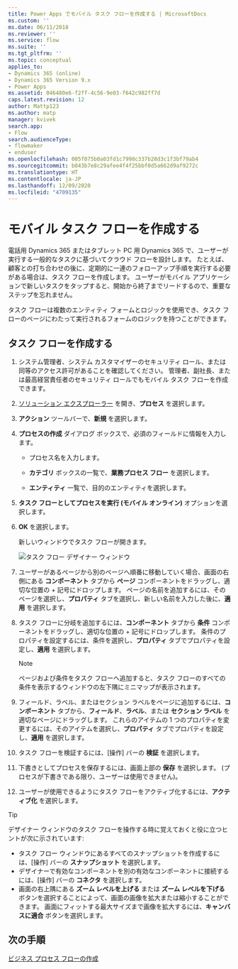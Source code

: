 ```yaml
---
title: Power Apps でモバイル タスク フローを作成する | MicrosoftDocs
ms.custom: ''
ms.date: 06/11/2018
ms.reviewer: ''
ms.service: flow
ms.suite: ''
ms.tgt_pltfrm: ''
ms.topic: conceptual
applies_to:
- Dynamics 365 (online)
- Dynamics 365 Version 9.x
- Power Apps
ms.assetid: 046480e6-f2ff-4c56-9e03-f642c982ff7d
caps.latest.revision: 12
author: Mattp123
ms.author: matp
manager: kvivek
search.app:
- Flow
search.audienceType:
- flowmaker
- enduser
ms.openlocfilehash: 005f075b0a03fd1c7998c337b28d3c1f3bf79ab4
ms.sourcegitcommit: b043b7e8c29afee4f4f25bbf0d5a662d9af9272c
ms.translationtype: HT
ms.contentlocale: ja-JP
ms.lasthandoff: 12/09/2020
ms.locfileid: "4709135"
---
```

# <a name="create-a-mobile-task-flow"></a>モバイル タスク フローを作成する


電話用 Dynamics 365 またはタブレット PC 用 Dynamics 365 で、ユーザーが実行する一般的なタスクに基づいてクラウド フローを設計します。 たとえば、顧客との打ち合わせの後に、定期的に一連のフォローアップ手順を実行する必要がある場合は、タスク フローを作成します。 ユーザーがモバイル アプリケーションで新しいタスクをタップすると、開始から終了までリードするので、重要なステップを忘れません。  
  
 タスク フローは複数のエンティティ フォームとロジックを使用でき、タスク フローのページにわたって実行されるフォームのロジックを持つことができます。  
  
## <a name="create-a-task-flow"></a>タスク フローを作成する
  
1. システム管理者、システム カスタマイザーのセキュリティ ロール、または同等のアクセス許可があることを確認してください。 管理者、副社長、または最高経営責任者のセキュリティ ロールでもモバイル タスク フローを作成できます。 
  
2. [ソリューション エクスプローラー](/powerapps/maker/model-driven-apps/advanced-navigation#solution-explorer) を開き、**プロセス** を選択します。  
  
3.  **アクション** ツールバーで、**新規** を選択します。  
  
4.  **プロセスの作成** ダイアログ ボックスで、必須のフィールドに情報を入力します。  
  
    -   プロセス名を入力します。  
  
    -   **カテゴリ** ボックスの一覧で、**業務プロセス フロー** を選択します。  
  
    -   **エンティティ** 一覧で、目的のエンティティを選択します。  
  
5.  **タスク フローとしてプロセスを実行 (モバイル オンライン)** オプションを選択します。  
  
6.  **OK** を選択します。
  
     新しいウィンドウでタスク フローが開きます。  
  
     ![タスク フロー デザイナー ウィンドウ](media/task-flow-designer-window.png "タスク フロー デザイナー ウィンドウ") 
  
7.  ユーザーがあるページから別のページへ順番に移動していく場合、画面の右側にある **コンポーネント** タブから **ページ** コンポーネントをドラッグし、適切な位置の + 記号にドロップします。 ページの名前を追加するには、そのページを選択し、**プロパティ** タブを選択し、新しい名前を入力した後に、**適用** を選択します。  
  
8.  タスク フローに分岐を追加するには、**コンポーネント** タブから **条件** コンポーネントをドラッグし、適切な位置の + 記号にドロップします。 条件のプロパティを設定するには、条件を選択し、**プロパティ** タブでプロパティを設定し、**適用** を選択します。  
  
    > [!NOTE]
    >  ページおよび条件をタスク フローへ追加すると、タスク フローのすべての条件を表示するウィンドウの左下隅にミニマップが表示されます。  
  
9. フィールド、ラベル、またはセクション ラベルをページに追加するには、**コンポーネント** タブから、**フィールド**、**ラベル**、または **セクション ラベル** を適切なページにドラッグします。 これらのアイテムの 1 つのプロパティを変更するには、そのアイテムを選択し、**プロパティ** タブでプロパティを設定し、**適用** を選択します。  
  
10. タスク フローを検証するには、[操作] バーの **検証** を選択します。  
  
11. 下書きとしてプロセスを保存するには、画面上部の **保存** を選択します。 (プロセスが下書きである限り、ユーザーは使用できません)。  
  
12. ユーザーが使用できるようにタスク フローをアクティブ化するには、**アクティブ化** を選択します。  
  
> [!TIP]
>  デザイナー ウィンドウのタスク フローを操作する時に覚えておくと役に立つヒントが次に示されています:  
>   
> -  タスク フロー ウィンドウにあるすべてのスナップショットを作成するには、[操作] バーの **スナップショット** を選択します。  
> -  デザイナーで有効なコンポーネントを別の有効なコンポーネントに接続するには、[操作] バーの **コネクタ** を選択します。  
> -  画面の右上隅にある **ズーム レベルを上げる** または **ズーム レベルを下げる** ボタンを選択することによって、画面の画像を拡大または縮小することができます。 画面にフィットする最大サイズまで画像を拡大するには、**キャンバスに適合** ボタンを選択します。  
  
## <a name="next-steps"></a>次の手順  
 [ビジネス プロセス フローの作成](create-business-process-flow.md)   


